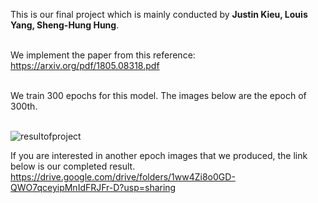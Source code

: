 
This is our final project which is mainly conducted by ****Justin Kieu, Louis Yang, Sheng-Hung Hung****.  <br> </br>

We implement the paper from this reference: https://arxiv.org/pdf/1805.08318.pdf <br></br>

We train 300 epochs for this model. The images below are the epoch of 300th. <br></br>

![resultofproject](https://github.com/LY715/CECS-553-Computer-Vision/assets/18066827/fd854a87-035b-4aee-93f3-6b981548175c)


If you are interested in another epoch images that we produced, the link below is our completed result.
https://drive.google.com/drive/folders/1ww4Zi8o0GD-QWO7qceyipMnIdFRJFr-D?usp=sharing
